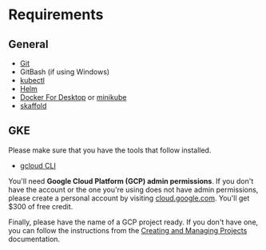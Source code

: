# Requirements

## General

* [Git](https://git-scm.com/)
* GitBash (if using Windows)
* [kubectl](https://kubernetes.io/docs/tasks/tools/install-kubectl/)
* [Helm](https://helm.sh/)
* [Docker For Desktop](https://www.docker.com/products/docker-desktop) or [minikube](https://kubernetes.io/docs/tasks/tools/install-minikube/)
* [skaffold](https://github.com/GoogleContainerTools/skaffold/releases)

## GKE

Please make sure that you have the tools that follow installed.

* [gcloud CLI](https://cloud.google.com/sdk/docs/quickstarts)

You'll need **Google Cloud Platform (GCP) admin permissions**. If you don't have the account or the one you're using does not have admin permissions, please create a personal account by visiting [cloud.google.com](https://cloud.google.com/). You'll get $300 of free credit.

Finally, please have the name of a GCP project ready. If you don't have one, you can follow the instructions from the [Creating and Managing Projects](https://cloud.google.com/resource-manager/docs/creating-managing-projects) documentation.
